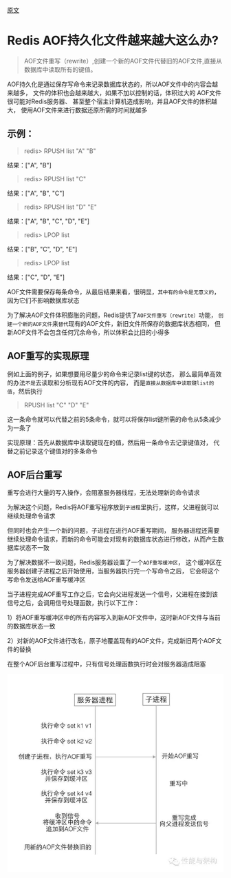 
[原文](https://cloud.tencent.com/developer/article/1081994)

# Redis AOF持久化文件越来越大这么办?

> AOF文件重写（rewrite）,创建一个新的AOF文件代替旧的AOF文件,直接从数据库中读取所有的键值。

AOF持久化是通过保存写命令来记录数据库状态的，所以AOF文件中的内容会越来越多，
文件的体积也会越来越大，如果不加以控制的话，体积过大的 AOF文件很可能对Redis服务器、
甚至整个宿主计算机造成影响，并且AOF文件的体积越大，
使用AOF文件来进行数据还原所需的时间就越多

## 示例：

> redis> RPUSH list "A" "B"

结果：["A", "B"]

> redis> RPUSH list "C"

结果：["A", "B", "C"]

> redis> RPUSH list "D" "E"

结果：["A", "B", "C", "D", "E"]

> redis> LPOP list

结果：["B", "C", "D", "E"]

> redis> LPOP list

结果：["C", "D", "E"]

AOF文件需要保存每条命令，从最后结果来看，很明显，`其中有的命令是无意义的`，
因为它们不影响数据库状态

为了解决AOF文件体积膨胀的问题，Redis提供了`AOF文件重写（rewrite）`功能，
`创建一个新的AOF文件`来`替代`现有的AOF文件，新旧文件所保存的数据库状态相同，
但新AOF文件不会包含任何冗余命令，所以体积会比旧的小得多

## AOF重写的实现原理

例如上面的例子，如果想要用尽量少的命令来记录list键的状态，
那么最简单高效的办法`不是`去读取和分析现有AOF文件的内容，
而是`直接从数据库中读取键list的值`，然后执行

> RPUSH list "C" "D" "E"

这一条命令就可以代替之前的5条命令，就可以将保存list键所需的命令从5条减少为一条了

实现原理：首先从数据库中读取键现在的值，然后用一条命令去记录键值对，
代替之前记录这个键值对的多条命令

## AOF后台重写

重写会进行大量的写入操作，会阻塞服务器线程，无法处理新的命令请求

为解决这个问题，Redis将AOF重写程序放到`子进程`里执行，这样，父进程就可以继续处理命令请求

但同时也会产生一个新的问题，子进程在进行AOF重写期间，
服务器进程还需要继续处理命令请求，而新的命令可能会对现有的数据库状态进行修改，从而产生数据库状态不一致

为了解决数据不一致问题，Redis服务器设置了一个`AOF重写缓冲区`，
这个缓冲区在服务器创建子进程之后开始使用，当服务器执行完一个写命令之后，
它会将这个写命令发送给AOF重写缓冲区

当子进程完成AOF重写工作之后，它会向父进程发送一个信号，父进程在接到该信号之后，会调用信号处理函数，执行以下工作：

1）将AOF重写缓冲区中的所有内容写入到新AOF文件中，这时新AOF文件与当前的数据库状态一致

2）对新的AOF文件进行改名，原子地覆盖现有的AOF文件，完成新旧两个AOF文件的替换

在整个AOF后台重写过程中，只有信号处理函数执行时会对服务器造成阻塞

![](/images/redis/redis_aof_rewrite.jpeg)

